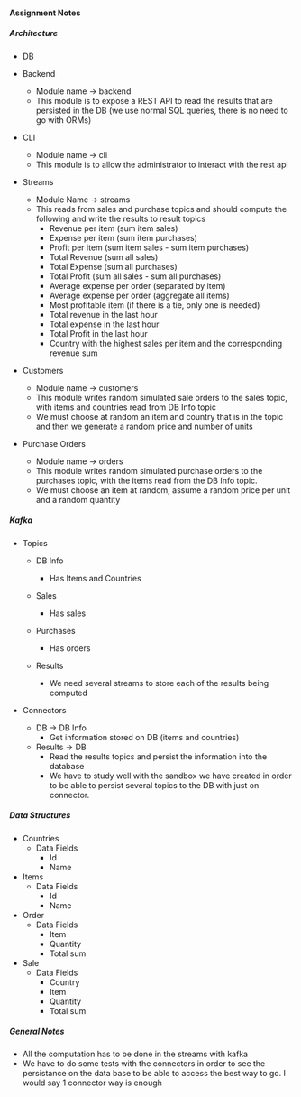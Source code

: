 #### Assignment Notes

##### Architecture
- DB

- Backend
    - Module name -> backend
    - This module is to expose a REST API to read the results that are persisted in the DB (we use normal SQL queries, there is no need to go with ORMs)

- CLI
    - Module name -> cli
    - This module is to allow the administrator to interact with the rest api

- Streams
    - Module Name -> streams
    - This reads from sales and purchase topics and should compute the following and write the results to result topics
       - Revenue per item (sum item sales)
       - Expense per item (sum item purchases)
       - Profit per item (sum item sales - sum item purchases)
       - Total Revenue (sum all sales)
       - Total Expense (sum all purchases)
       - Total Profit (sum all sales - sum all purchases)
       - Average expense per order (separated by item)
       - Average expense per order (aggregate all items)
       - Most profitable item (if there is a tie, only one is needed)
       - Total revenue in the last hour
       - Total expense in the last hour
       - Total Profit in the last hour
       - Country with the highest sales per item and the corresponding revenue sum

- Customers
    - Module name -> customers
    - This module writes random simulated sale orders to the sales topic, with items and countries read from DB Info topic
    - We must choose at random an item and country that is in the topic and then we generate a random price and number of units

- Purchase Orders
    - Module name -> orders
    - This module writes random simulated purchase orders to the purchases topic, with the items read from the DB Info topic.
    - We must choose an item at random, assume a random price per unit and a random quantity

##### Kafka

- Topics
    - DB Info
        - Has Items and Countries
    - Sales
        - Has sales

    - Purchases
        - Has orders

    - Results
        - We need several streams to store each of the results being computed 

- Connectors
    - DB -> DB Info
        - Get information stored on DB (items and countries)
    - Results -> DB
        - Read the results topics and persist the information into the database
        - We have to study well with the sandbox we have created in order to be able to persist several topics to the DB with just on connector. 


##### Data Structures
- Countries
    - Data Fields
        - Id
        - Name
- Items
    - Data Fields
        - Id
        - Name
- Order
    - Data Fields
        - Item
        - Quantity
        - Total sum
- Sale
    - Data Fields
        - Country
        - Item
        - Quantity
        - Total sum

##### General Notes
- All the computation has to be done in the streams with kafka
- We have to do some tests with the connectors in order to see the persistance on the data base to be able to access the best way to go. I would say 1 connector way is enough